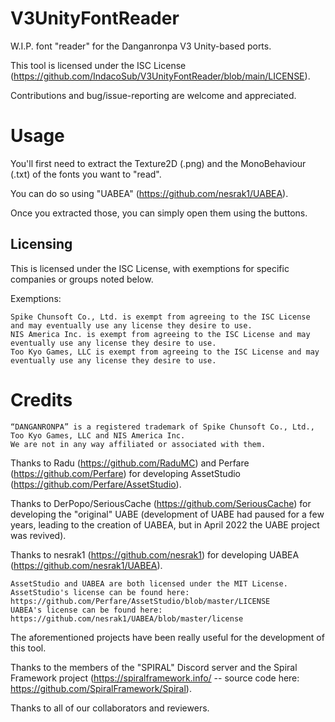 # V3UnityFontReader
W.I.P. font "reader" for the Danganronpa V3 Unity-based ports.

This tool is licensed under the ISC License (https://github.com/IndacoSub/V3UnityFontReader/blob/main/LICENSE).

Contributions and bug/issue-reporting are welcome and appreciated.

# Usage
You'll first need to extract the Texture2D (.png) and the MonoBehaviour (.txt) of the fonts you want to "read".

You can do so using "UABEA" (https://github.com/nesrak1/UABEA).

Once you extracted those, you can simply open them using the buttons.

## Licensing ##

This is licensed under the ISC License, with exemptions for specific companies or groups noted below.

Exemptions:

    Spike Chunsoft Co., Ltd. is exempt from agreeing to the ISC License and may eventually use any license they desire to use.
    NIS America Inc. is exempt from agreeing to the ISC License and may eventually use any license they desire to use.
    Too Kyo Games, LLC is exempt from agreeing to the ISC License and may eventually use any license they desire to use.

# Credits

    “DANGANRONPA” is a registered trademark of Spike Chunsoft Co., Ltd., Too Kyo Games, LLC and NIS America Inc.
    We are not in any way affiliated or associated with them.
	
Thanks to Radu (https://github.com/RaduMC) and Perfare (https://github.com/Perfare) for developing AssetStudio (https://github.com/Perfare/AssetStudio).

Thanks to DerPopo/SeriousCache (https://github.com/SeriousCache) for developing the "original" UABE (development of UABE had paused for a few years, leading to the creation of UABEA, but in April 2022 the UABE project was revived).

Thanks to nesrak1 (https://github.com/nesrak1) for developing UABEA (https://github.com/nesrak1/UABEA).

	AssetStudio and UABEA are both licensed under the MIT License.
	AssetStudio's license can be found here: https://github.com/Perfare/AssetStudio/blob/master/LICENSE
	UABEA's license can be found here: https://github.com/nesrak1/UABEA/blob/master/license

The aforementioned projects have been really useful for the development of this tool.

Thanks to the members of the "SPIRAL" Discord server and the Spiral Framework project (https://spiralframework.info/ -- source code here: https://github.com/SpiralFramework/Spiral).
	 
Thanks to all of our collaborators and reviewers.